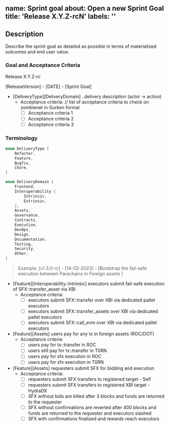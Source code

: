 name: Sprint goal
about: Open a new Sprint Goal
title: 'Release X.Y.Z-rcN'
labels: ''
---
## Description

Describe the sprint goal as detailed as possible in terms of materialized outcomes and end user value.


### Goal and Acceptance Criteria
Release X.Y.Z-rc

[ReleaseVersion] - [DATE] - [Sprint Goal]
- [DeliveryType][DeliveryDomain] ..delivery description (actor -> action)
   - Acceptance criteria: // list of acceptance criteria to check on zombienet in Gurken format
        - [ ] Acceptance criteria 1
        - [ ] Acceptance criteria 2
        - [ ] Acceptance criteria 3

### Terminology

```rust
enum DeliveryType { 
    Refactor,
    Feature,
    Bugfix,
    Chore,
}

enum DeliveryDomain {
    Frontend,
    Interoperability {
        Intrinsic,
        Extrinsic,
    },
    Assets,
    Governance,
    Contracts,
    Execution,
    DevOps,
    Design,
    Documentation,
    Testing,
    Security,
    Other,
}
```

> Example:
> [v1.3.0-rc] - [14-02-2023] - [Bootstrap the fail-safe execution between Parachains in Foreign assets ]
- [Feature][Interoperability::Intrinsic] executors submit fail-safe execution of SFX::transfer_asset via XBI
    - Acceptance criteria:
        - [ ] executors submit SFX::transfer over XBI via dedicated pallet executors 
        - [ ] executors submit SFX::transfer_assets over XBI via dedicated pallet executors 
        - [ ] executors submit SFX::call_evm over XBI via dedicated pallet executors 
- [Feature][Assets] users pay for any tx in foreign assets (ROC/DOT)
    - Acceptance criteria:
        - [ ] users pay for tx::transfer in ROC
        - [ ] users still pay for tx::transfer in T0RN
        - [ ] users pay for sfx execution in ROC 
        - [ ] users pay for sfx execution in T0RN
- [Feature][Assets] requesters submit SFX for bidding and execution 
    - Acceptance criteria:
        - [ ] requesters submit SFX transfers to registered target - Self
        - [ ] requesters submit SFX transfers to registered XBI target - HydraDX
        - [ ] SFX without bids are killed after 3 blocks and funds are returned to the requester
        - [ ] SFX without confirmations are reverted after 400 blocks and funds are returned to the requester and executors slashed
        - [ ] SFX with confirmations finalized and rewards reach executors
